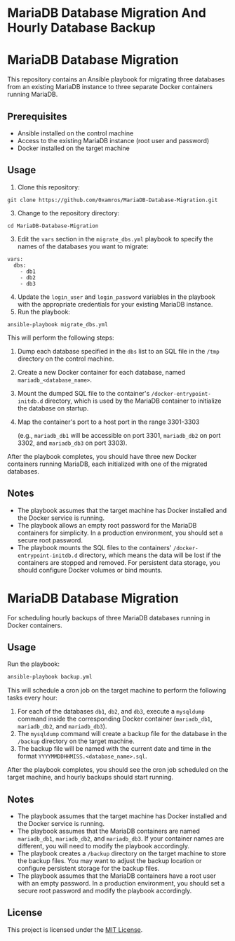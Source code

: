 
# MariaDB Database Migration And Hourly Database Backup

# MariaDB Database Migration

This repository contains an Ansible playbook for migrating three databases from an existing MariaDB instance to three separate Docker containers running MariaDB.

## Prerequisites

-   Ansible installed on the control machine
-   Access to the existing MariaDB instance (root user and password)
-   Docker installed on the target machine

## Usage

1.  Clone this repository:
```
git clone https://github.com/0xamros/MariaDB-Database-Migration.git
```

3.  Change to the repository directory:

```
cd MariaDB-Database-Migration
```

3.  Edit the `vars` section in the `migrate_dbs.yml` playbook to specify the names of the databases you want to migrate:

```
vars:
  dbs:
    - db1
    - db2
    - db3
```

4.  Update the `login_user` and `login_password` variables in the playbook with the appropriate credentials for your existing MariaDB instance.
5.  Run the playbook:

```
ansible-playbook migrate_dbs.yml
```

This will perform the following steps:

1.  Dump each database specified in the `dbs` list to an SQL file in the `/tmp` directory on the control machine.
2.  Create a new Docker container for each database, named `mariadb_<database_name>`.
3.  Mount the dumped SQL file to the container's `/docker-entrypoint-initdb.d` directory, which is used by the MariaDB container to initialize the database on startup.
4.  Map the container's port to a host port in the range 3301-3303

    (e.g., `mariadb_db1` will be accessible on port 3301,
    `mariadb_db2` on port 3302,
    and `mariadb_db3` on port 3303).

After the playbook completes, you should have three new Docker containers running MariaDB, each initialized with one of the migrated databases.

## Notes

-   The playbook assumes that the target machine has Docker installed and the Docker service is running.
-   The playbook allows an empty root password for the MariaDB containers for simplicity. In a production environment, you should set a secure root password.
-   The playbook mounts the SQL files to the containers' `/docker-entrypoint-initdb.d` directory, which means the data will be lost if the containers are stopped and removed. For persistent data storage, you should configure Docker volumes or bind mounts.

# MariaDB Database Migration

For scheduling hourly backups of three MariaDB databases running in Docker containers.

## Usage

Run the playbook:

```bash
ansible-playbook backup.yml
```

This will schedule a cron job on the target machine to perform the following tasks every hour:

1. For each of the databases `db1`, `db2`, and `db3`, execute a `mysqldump` command inside the corresponding Docker container (`mariadb_db1`, `mariadb_db2`, and `mariadb_db3`).
2. The `mysqldump` command will create a backup file for the database in the `/backup` directory on the target machine.
3. The backup file will be named with the current date and time in the format `YYYYMMDDHHMISS.<database_name>.sql`.

After the playbook completes, you should see the cron job scheduled on the target machine, and hourly backups should start running.

## Notes

- The playbook assumes that the target machine has Docker installed and the Docker service is running.
- The playbook assumes that the MariaDB containers are named `mariadb_db1`, `mariadb_db2`, and `mariadb_db3`. If your container names are different, you will need to modify the playbook accordingly.
- The playbook creates a `/backup` directory on the target machine to store the backup files. You may want to adjust the backup location or configure persistent storage for the backup files.
- The playbook assumes that the MariaDB containers have a root user with an empty password. In a production environment, you should set a secure root password and modify the playbook accordingly.

## License

This project is licensed under the [MIT License](LICENSE).
